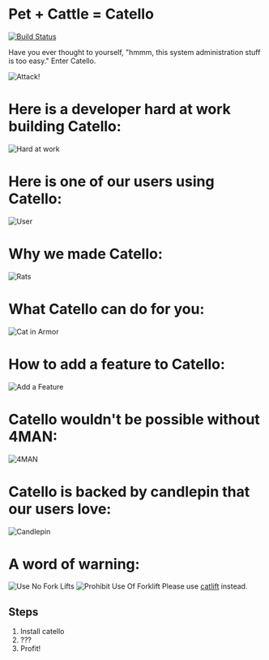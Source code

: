 Pet + Cattle = Catello
======================

[![Build Status](https://travis-ci.org/Catello/catello.svg?branch=master)](https://travis-ci.org/Catello/catello)


Have you ever thought to yourself, "hmmm, this system administration stuff is too easy." Enter Catello.


![Attack!](castle.jpg)


Here is a developer hard at work building Catello:
=======================

![Hard at work](build.gif)

Here is one of our users using Catello:
=======================

![User](user.gif)

Why we made Catello:
=======================

![Rats](rats.jpg)


What Catello can do for you:
=======================
![Cat in Armor](cat-armor.jpg)

How to add a feature to Catello:
============================
![Add a Feature](adding_feature.jpg)

Catello wouldn't be possible without 4MAN:
============================
![4MAN](4man.jpg)

Catello is backed by candlepin that our users love:
============================
![Candlepin](cattlepin.jpg)

A word of warning:
==================
![Use No Fork Lifts](no_forklifts.jpg)
![Prohibit Use Of Forklift](prohibit_forklift.jpg)
Please use [catlift](https://github.com/Catello/catlift) instead.

Steps
-----

1. Install catello
2. ???
3. Profit!


